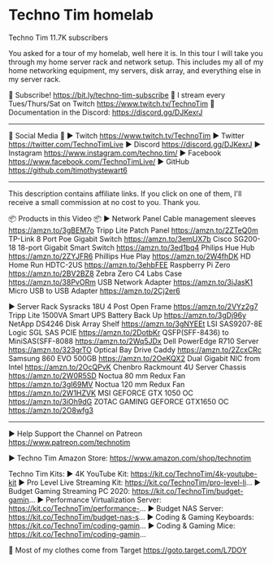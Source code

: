 # Techno Tim homelab


Techno Tim
11.7K subscribers

You asked for a tour of my homelab, well here it is.  In this tour I will take you through my home server rack and network setup.  This includes my all of my home networking  equipment, my servers, disk array, and everything else in my server rack.

🔴 Subscribe! https://bit.ly/techno-tim-subscribe
💜 I stream every Tues/Thurs/Sat on Twitch https://www.twitch.tv/TechnoTim
📝 Documentation in the Discord: https://discord.gg/DJKexrJ
__________________________________________

🔔 Social Media 🔔
► Twitch https://www.twitch.tv/TechnoTim
► Twitter  https://twitter.com/TechnoTimLive
► Discord https://discord.gg/DJKexrJ
► Instagram https://www.instagram.com/techno.tim/
► Facebook https://www.facebook.com/TechnoTimLive/
► GitHub https://github.com/timothystewart6
__________________________________________

This description contains affiliate links. If you click on one of them, I'll receive a small commission at no cost to you.  Thank you.

📦 Products in this Video 📦
► Network Panel
Cable management sleeves https://amzn.to/3gBEM7o
Tripp Lite Patch Panel https://amzn.to/2ZTeQ0m
TP-Link 8 Port Poe Gigabit Switch https://amzn.to/3emUX7b
Cisco SG200-18 18-port Gigabit Smart Switch https://amzn.to/3ed1bq4
Philips Hue Hub  https://amzn.to/2ZYJFR6
Phillips Hue Play https://amzn.to/2W4fhDK
HD Home Run HDTC-2US https://amzn.to/3ehbFEE
Raspberry Pi Zero https://amzn.to/2BV2BZ8
Zebra Zero C4 Labs Case https://amzn.to/38PvORm
USB Network Adapter https://amzn.to/3iJasK1
Micro USB to USB Adapter https://amzn.to/2Cj2er6

► Server Rack
Sysracks 18U 4 Post Open Frame https://amzn.to/2VYz2g7
Tripp Lite 1500VA Smart UPS Battery Back Up https://amzn.to/3gDj96y
NetApp DS4246 Disk Array Shelf https://amzn.to/3gNYEEt
LSI SAS9207-8E Logic SGL SAS PCIE https://amzn.to/2DotbKr
QSFP(SFF-8436) to MiniSAS(SFF-8088 https://amzn.to/2Wq5JDx
Dell PowerEdge R710 Server https://amzn.to/323grTO
Optical Bay Drive Caddy https://amzn.to/2ZcxCRc
Samsung 860 EVO 500GB https://amzn.to/2OeKQX2
Dual Gigabit NIC from Intel https://amzn.to/2OcQPvK
Chenbro Rackmount 4U Server Chassis https://amzn.to/2W0R5SD
Noctua 80 mm Redux Fan https://amzn.to/3gI69MV
Noctua 120 mm Redux Fan https://amzn.to/2W1HZVK
MSI GEFORCE GTX 1050 OC https://amzn.to/3iOh9dG
ZOTAC GAMING GEFORCE GTX1650 OC https://amzn.to/2O8wfg3
__________________________________________

► Help Support the Channel on Patreon https://www.patreon.com/technotim

► Techno Tim Amazon Store:
https://www.amazon.com/shop/technotim

Techno Tim Kits:
► 4K YouTube Kit: https://kit.co/TechnoTim/4k-youtube-kit
► Pro Level Live Streaming Kit: https://kit.co/TechnoTim/pro-level-li...
► Budget Gaming Streaming PC 2020: https://kit.co/TechnoTim/budget-gamin...
► Performance Virtualization Server: https://kit.co/TechnoTim/performance-...
► Budget NAS Server: https://kit.co/TechnoTim/budget-nas-s...
► Coding & Gaming Keyboards: https://kit.co/TechnoTim/coding-gamin...
► Coding & Gaming Mice: https://kit.co/TechnoTim/coding-gamin...

👕 Most of my clothes come from Target https://goto.target.com/L7DOY
